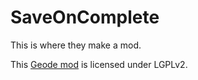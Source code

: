 # SaveOnComplete
This is where they make a mod.

This [Geode mod](https://geode-sdk.org) is licensed under LGPLv2.
